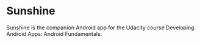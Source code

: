 Sunshine
========

Sunshine is the companion Android app for the Udacity course Developing Android Apps: Android Fundamentals.
